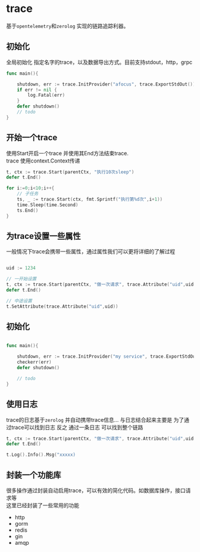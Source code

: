 # trace

基于`opentelemetry`和`zerolog` 实现的链路追踪利器。 


## 初始化

全局初始化 指定名字的trace，以及数据导出方式。目前支持stdout，http，grpc

```go
func main(){

    shutdown, err := trace.InitProvider("afocus", trace.ExportStdOut())
	if err != nil {
		log.Fatal(err)
	}
    defer shutdown()
    // todo
}
```


## 开始一个trace

使用Start开启一个trace 并使用其End方法结束trace.    
trace 使用context.Context传递

```go
t, ctx := trace.Start(parentCtx, "执行10次sleep")
defer t.End()

for i:=0;i<10;i++{
    // 子任务
    ts, _ := trace.Start(ctx, fmt.Sprintf("执行第%d次",i+1))
    time.Sleep(time.Second)
    ts.End()
}
```

## 为trace设置一些属性

一般情况下trace会携带一些属性，通过属性我们可以更将详细的了解过程

```go

uid := 1234

// 一开始设置
t, ctx := trace.Start(parentCtx, "做一次请求", trace.Attribute("uid",uid))
defer t.End()

// 中途设置
t.SetAttribute(trace.Attribute("uid",uid))

```

## 初始化

```go

func main(){

    shutdown, err := trace.InitProvider("my service", trace.ExportStdOut())
    checkerr(err)
    defer shutdown()

    // todo
}


```

## 使用日志

trace的日志基于`zerolog` 并自动携带trace信息...
与日志结合起来主要是 为了通过trace可以找到日志 反之  通过一条日志 可以找到整个链路

```go
t, ctx := trace.Start(parentCtx, "做一次请求", trace.Attribute("uid",uid))
defer t.End()

t.Log().Info().Msg("xxxxx)

```


## 封装一个功能库

很多操作通过封装自动启用trace，可以有效的简化代码。如数据库操作，接口请求等   
这里已经封装了一些常用的功能

* http
* gorm
* redis
* gin
* amqp






